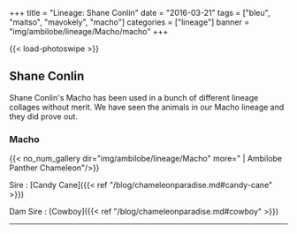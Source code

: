 +++
title = "Lineage: Shane Conlin"
date = "2016-03-21"
tags = ["bleu", "maitso", "mavokely", "macho"]
categories = ["lineage"]
banner = "img/ambilobe/lineage/Macho/macho"
+++

{{< load-photoswipe >}}

## Shane Conlin
Shane Conlin's Macho has been used in a bunch of different lineage collages without merit. We have seen the animals in our Macho lineage and they did prove out.

### Macho

{{< no_num_gallery dir="img/ambilobe/lineage/Macho" more=" | Ambilobe Panther Chameleon"/>}}

Sire
: [Candy Cane]({{< ref "/blog/chameleonparadise.md#candy-cane" >}})

Dam Sire
: [Cowboy]({{< ref "/blog/chameleonparadise.md#cowboy" >}})

---
